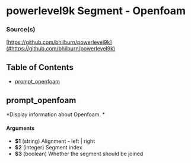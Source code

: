 # powerlevel9k Segment - Openfoam


### Source(s)

[https://github.com/bhilburn/powerlevel9k](#https://github.com/bhilburn/powerlevel9k)


## Table of Contents

- [prompt_openfoam](#prompt_openfoam)

## prompt_openfoam
*Display information about Openfoam. *

#### Arguments

- **$1** (string) Alignment - left | right
- **$2** (integer) Segment index
- **$3** (boolean) Whether the segment should be joined


